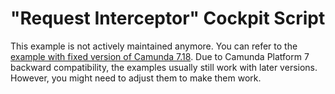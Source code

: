 "Request Interceptor" Cockpit Script
====================================

This example is not actively maintained anymore. You can refer to the [example with fixed version of Camunda 7.18](https://github.com/camunda/camunda-bpm-examples/blob/7.18/cockpit/cockpit-request-interceptor).
Due to Camunda Platform 7 backward compatibility, the examples usually still work with later versions. However, you
might need to adjust them to make them work.